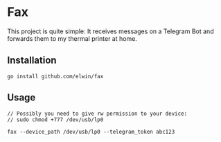 # Fax

This project is quite simple: It receives messages on a Telegram Bot and forwards them to my thermal printer at home.

## Installation
```shell
go install github.com/elwin/fax
```

## Usage
```shell
// Possibly you need to give rw permission to your device:
// sudo chmod +777 /dev/usb/lp0

fax --device_path /dev/usb/lp0 --telegram_token abc123
```